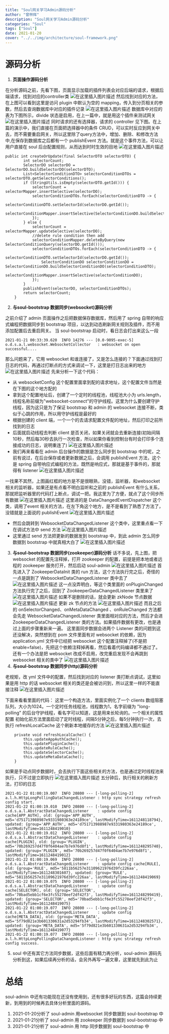 ```yaml
---
title: "Soul网关学习Admin源码分析"
author: "曾林辉"
description: "Soul网关学习Admin源码分析"
categories: "Soul"
tags: ["Soul"]
date: 2021-01-20
cover: "../../img/architecture/soul-framework.png"
---
```


# 源码分析
1. **页面操作源码分析**

在分析源码之前，先看下图，页面显示加载的插件列表会对应后端的请求，根据后端请求，找到对应的controller类
![在这里插入图片描述](https://img-blog.csdnimg.cn/20210117034006267.png?x-oss-process=image/watermark,type_ZmFuZ3poZW5naGVpdGk,shadow_10,text_aHR0cHM6Ly9ibG9nLmNzZG4ubmV0L3l1dGFuYm8xMjM=,size_16,color_FFFFFF,t_70)
然后找到对应的方法，在上图可以看到这里是访问 plugin 中默认为空的 mapping，传入到分页相关的参数，然后去查询数据库中对应的插件记录
![在这里插入图片描述](https://img-blog.csdnimg.cn/20210117034215738.png?x-oss-process=image/watermark,type_ZmFuZ3poZW5naGVpdGk,shadow_10,text_aHR0cHM6Ly9ibG9nLmNzZG4ubmV0L3l1dGFuYm8xMjM=,size_16,color_FFFFFF,t_70)
数据库中对应的表为下图所示，divide 状态是启用，在上一篇中，就是用这个插件来测试网关
![在这里插入图片描述](https://img-blog.csdnimg.cn/20210117035235400.png?x-oss-process=image/watermark,type_ZmFuZ3poZW5naGVpdGk,shadow_10,text_aHR0cHM6Ly9ibG9nLmNzZG4ubmV0L3l1dGFuYm8xMjM=,size_16,color_FFFFFF,t_70)
同时请求的还有选择器，请求的 controller 见下图。在上篇的演示中，我们直接在页面把选择器中的条件 CRUD，可以实时反应到网关中去，而不需要重启网关，所以这里除了query方法中，增加、删除、和修改方法中,在保存到数据库之后都有一个 publishEvent 方法。就是这个事件方法，可以让用户直接在 soul 后台配置规则，从而达到时时生效的目地
![在这里插入图片描述](https://img-blog.csdnimg.cn/20210117040000892.png?x-oss-process=image/watermark,type_ZmFuZ3poZW5naGVpdGk,shadow_10,text_aHR0cHM6Ly9ibG9nLmNzZG4ubmV0L3l1dGFuYm8xMjM=,size_16,color_FFFFFF,t_70)
```
public int createOrUpdate(final SelectorDTO selectorDTO) {
        int selectorCount;
        SelectorDO selectorDO = SelectorDO.buildSelectorDO(selectorDTO);
        List<SelectorConditionDTO> selectorConditionDTOs = selectorDTO.getSelectorConditions();
        if (StringUtils.isEmpty(selectorDTO.getId())) {
            selectorCount = selectorMapper.insertSelective(selectorDO);
            selectorConditionDTOs.forEach(selectorConditionDTO -> {
                selectorConditionDTO.setSelectorId(selectorDO.getId());
                selectorConditionMapper.insertSelective(SelectorConditionDO.buildSelectorConditionDO(selectorConditionDTO));
            });
        } else {
            selectorCount = selectorMapper.updateSelective(selectorDO);
            //delete rule condition then add
            selectorConditionMapper.deleteByQuery(new SelectorConditionQuery(selectorDO.getId()));
            selectorConditionDTOs.forEach(selectorConditionDTO -> {
                selectorConditionDTO.setSelectorId(selectorDO.getId());
                SelectorConditionDO selectorConditionDO = SelectorConditionDO.buildSelectorConditionDO(selectorConditionDTO);
                selectorConditionMapper.insertSelective(selectorConditionDO);
            });
        }
        publishEvent(selectorDO, selectorConditionDTOs);
        return selectorCount;
    }
```
2. **与soul-bootstrap 数据同步(websocket)源码分析**

之前介绍了 admin 页面操作之后把数据保存数据库，然后用了 spring 自带的响应式编程把数据同步到 bootstrap 项目，以达到动态刷新网关规则及插件，而不用添加配置后去重启网关。
当 soul-bootstrap 启动时，看日志会打出来这么一段
```
2021-01-21 00:33:39.620  INFO 14276 --- [0.0-9095-exec-5] o.d.s.a.l.websocket.WebsocketCollector   : websocket on open successful....
```
那么问题来了，它用 websocket 和谁连接了，又是怎么连接的？下面通过找到打日志的代码，再通过打断点的方式来调试一下，这里是打日志出来的地方
![在这里插入图片描述](https://img-blog.csdnimg.cn/20210121004835890.png?x-oss-process=image/watermark,type_ZmFuZ3poZW5naGVpdGk,shadow_10,text_aHR0cHM6Ly9ibG9nLmNzZG4ubmV0L3l1dGFuYm8xMjM=,size_16,color_FFFFFF,t_70)
先来分析一下这个代码：
- 从 websocketConfig 这个配置里面拿到配的请求地址，这个配置文件当然是在下图的这个地方配的
- 拿到这个配置地址后，创建了一个定时的线程池，线程池大小为 urls.length，线程名称前缀为"websocket-connect"的守护线程。这里为什么要创建守护线程，因为这只是为了保证 bootstrap 和 admin 的 websocket 连接不断，类似于心跳的作用，所以用守护线程是最好的
- 根据创建的 client 端，一个一个的去请求配置文件配的地址，然后打印之前所找到的日志
- 后面就启动线程去判断 client 是否关闭，如果关闭就会去重新连接(初始间隔10秒，然后每30秒去执行一次检查，所以如果你看到控制台有时会打印多个连接成功的日志，说明重连了)
![在这里插入图片描述](https://img-blog.csdnimg.cn/20210121005138940.png?x-oss-process=image/watermark,type_ZmFuZ3poZW5naGVpdGk,shadow_10,text_aHR0cHM6Ly9ibG9nLmNzZG4ubmV0L3l1dGFuYm8xMjM=,size_16,color_FFFFFF,t_70)
- 我们再来看看在 admin 后台操作的数据是怎么同步到 bootstrap 中的呢，之前有说过，在后台保存或者更新数据之后，会调用 publishEvent 方法，这个是 spring 自带响应式编程的方法，既然是响应式，那就是基于事件的，那就得有 listener 
![在这里插入图片描述](https://img-blog.csdnimg.cn/20210121011826544.png?x-oss-process=image/watermark,type_ZmFuZ3poZW5naGVpdGk,shadow_10,text_aHR0cHM6Ly9ibG9nLmNzZG4ubmV0L3l1dGFuYm8xMjM=,size_16,color_FFFFFF,t_70)

一找果不其然，上图画红框的地方是不是很眼熟，没错，监听器，和websocket相关的监听器，如果还是有点看不明白监听和之前的 publishEvent 有什么关系，那就把监听器里的代码打上断点，调试一把。我这里为了方便，就点了这个同步所有数据
![在这里插入图片描述](https://img-blog.csdnimg.cn/20210121012123937.png?x-oss-process=image/watermark,type_ZmFuZ3poZW5naGVpdGk,shadow_10,text_aHR0cHM6Ly9ibG9nLmNzZG4ubmV0L3l1dGFuYm8xMjM=,size_16,color_FFFFFF,t_70)
这里进的是 DataChangedEventDispatcher 这个类，调用了event 相关的方法，在左下角这个地方，是不是看到了熟悉了方法了，没错就是上面说的 publishEvent
![在这里插入图片描述](https://img-blog.csdnimg.cn/20210121012240486.png?x-oss-process=image/watermark,type_ZmFuZ3poZW5naGVpdGk,shadow_10,text_aHR0cHM6Ly9ibG9nLmNzZG4ubmV0L3l1dGFuYm8xMjM=,size_16,color_FFFFFF,t_70)

- 然后会跳转到 WebsocketDataChangedListener 这个类中，这里重点看一下在调试方法中 send 方法
![在这里插入图片描述](https://img-blog.csdnimg.cn/2021012101272614.png?x-oss-process=image/watermark,type_ZmFuZ3poZW5naGVpdGk,shadow_10,text_aHR0cHM6Ly9ibG9nLmNzZG4ubmV0L3l1dGFuYm8xMjM=,size_16,color_FFFFFF,t_70)
- 这里通过 send 方法把更新的数据发到 bootstrap 中，到此 admin 怎么同步数据到 bootstrap 中就真相大白了
![在这里插入图片描述](https://img-blog.csdnimg.cn/20210121013002688.png?x-oss-process=image/watermark,type_ZmFuZ3poZW5naGVpdGk,shadow_10,text_aHR0cHM6Ly9ibG9nLmNzZG4ubmV0L3l1dGFuYm8xMjM=,size_16,color_FFFFFF,t_70)
3. **与soul-bootstrap 数据同步(zookeeper)源码分析**
话不多说，先上图，把 websocket 的配置先注释掉，打开 zookeeper 的配置，前提是把本地或者远程的 zookeeper 服务打开，然后启动 soul-admin 
![在这里插入图片描述](https://img-blog.csdnimg.cn/20210121152407500.png?x-oss-process=image/watermark,type_ZmFuZ3poZW5naGVpdGk,shadow_10,text_aHR0cHM6Ly9ibG9nLmNzZG4ubmV0L3l1dGFuYm8xMjM=,size_16,color_FFFFFF,t_70)
首先进入了 ZookeeperDataInit 类的 run 方法，这个方法执行完之后，奇怪的一点是跳到了 WebsocketDataChangedListener 类中去了
![在这里插入图片描述](https://img-blog.csdnimg.cn/20210121233759520.png?x-oss-process=image/watermark,type_ZmFuZ3poZW5naGVpdGk,shadow_10,text_aHR0cHM6Ly9ibG9nLmNzZG4ubmV0L3l1dGFuYm8xMjM=,size_16,color_FFFFFF,t_70)
这一点没弄明白，等这个类里面的 onPluginChanged 方法执行完了之后，回到了 ZookeeperDataChangedListener 类里来了
![在这里插入图片描述](https://img-blog.csdnimg.cn/20210121234036652.png?x-oss-process=image/watermark,type_ZmFuZ3poZW5naGVpdGk,shadow_10,text_aHR0cHM6Ly9ibG9nLmNzZG4ubmV0L3l1dGFuYm8xMjM=,size_16,color_FFFFFF,t_70)
如果不是删除的话，就会更新 zkNode 节点数据
![在这里插入图片描述](https://img-blog.csdnimg.cn/20210121234326495.png?x-oss-process=image/watermark,type_ZmFuZ3poZW5naGVpdGk,shadow_10,text_aHR0cHM6Ly9ibG9nLmNzZG4ubmV0L3l1dGFuYm8xMjM=,size_16,color_FFFFFF,t_70)
更新 zk 节点的方法
![在这里插入图片描述](https://img-blog.csdnimg.cn/20210121234628900.png?x-oss-process=image/watermark,type_ZmFuZ3poZW5naGVpdGk,shadow_10,text_aHR0cHM6Ly9ibG9nLmNzZG4ubmV0L3l1dGFuYm8xMjM=,size_16,color_FFFFFF,t_70)
而且之后的 onSelectorChanged、onMetaDataChanged 、onRuleChanged 方法都会先走 WebsocketDataChangedListener 类里面相对应的方法，然后才会进 ZookeeperDataChangedListener 类的方法。如果插件数据有更改，也是通过上面的步骤重新来一遍。
这里面同步数据会进两个 Listener 类的问题到这还没解决，突然想到在 pom 文件里面有对 websocket 的依赖，因为 application.yml 文件中已经把 websocket 这个配置注释掉了(不是把enable=false)，先把这个依赖注释掉再看，然后看着代码编译都不通过了。还有一个办法是把 websocket 改成不启用，改完重启发现不会再跳到 websocket 相关的类中了
![在这里插入图片描述](https://img-blog.csdnimg.cn/20210122000547192.png?x-oss-process=image/watermark,type_ZmFuZ3poZW5naGVpdGk,shadow_10,text_aHR0cHM6Ly9ibG9nLmNzZG4ubmV0L3l1dGFuYm8xMjM=,size_16,color_FFFFFF,t_70)
4. **与soul-bootstrap 数据同步(http)源码分析**

老规矩，改 yml 文件中的配置，然后找到对应的 listener 类打断点调试，这里如果是用 http 的话 websocket 相关的类还是会被访问到，所以这里一样的不能直接注释
![在这里插入图片描述](https://img-blog.csdnimg.cn/20210122005803207.png?x-oss-process=image/watermark,type_ZmFuZ3poZW5naGVpdGk,shadow_10,text_aHR0cHM6Ly9ibG9nLmNzZG4ubmV0L3l1dGFuYm8xMjM=,size_16,color_FFFFFF,t_70)

下面来看看里面的代码：
这里一个构造方法，里面实例化了一个 clients 数组阻塞队列，大小为1024。一个定时任务线程池，线程数为1，名字前缀为 "long-polling" 的后台守护线程，看名字可以知道，这是用来长轮询的。一个相关的属性配置
初始化前方法里面启动了定时线程，间隔5分钟之后，每5分钟执行一次，去执行 refreshLocalCache 这个刷新本地缓存的方法
![在这里插入图片描述](https://img-blog.csdnimg.cn/20210122004153175.png?x-oss-process=image/watermark,type_ZmFuZ3poZW5naGVpdGk,shadow_10,text_aHR0cHM6Ly9ibG9nLmNzZG4ubmV0L3l1dGFuYm8xMjM=,size_16,color_FFFFFF,t_70)
```
    private void refreshLocalCache() {
        this.updateAppAuthCache();
        this.updatePluginCache();
        this.updateRuleCache();
        this.updateSelectorCache();
        this.updateMetaDataCache();
    }
```
如果是手动点同步数据时，会去执行下面这些相关的方法，也是通过定时线程池来执行，只不过是立即执行
![在这里插入图片描述](https://img-blog.csdnimg.cn/20210122010007881.png?x-oss-process=image/watermark,type_ZmFuZ3poZW5naGVpdGk,shadow_10,text_aHR0cHM6Ly9ibG9nLmNzZG4ubmV0L3l1dGFuYm8xMjM=,size_16,color_FFFFFF,t_70)
五分钟后，执行相关的刷新方法，打印的日志
```
2021-01-22 01:00:19.007  INFO 20800 --- [-long-polling-2] a.l.h.HttpLongPollingDataChangedListener : http sync strategy refresh config start.
2021-01-22 01:00:19.010  INFO 20800 --- [-long-polling-2] o.d.s.a.l.AbstractDataChangedListener    : update config cache[APP_AUTH], old: {group='APP_AUTH', md5='d751713988987e9331980363e24189ce', lastModifyTime=1611248118794}, updated: {group='APP_AUTH', md5='d751713988987e9331980363e24189ce', lastModifyTime=1611248419010}
2021-01-22 01:00:19.012  INFO 20800 --- [-long-polling-2] o.d.s.a.l.AbstractDataChangedListener    : update config cache[PLUGIN], old: {group='PLUGIN', md5='70b269257d47f0f6404ae7b7e976d8f1', lastModifyTime=1611248295740}, updated: {group='PLUGIN', md5='70b269257d47f0f6404ae7b7e976d8f1', lastModifyTime=1611248419012}
2021-01-22 01:00:19.069  INFO 20800 --- [-long-polling-2] o.d.s.a.l.AbstractDataChangedListener    : update config cache[RULE], old: {group='RULE', md5='5811b56257e31109621976d39fc226aa', lastModifyTime=1611248301607}, updated: {group='RULE', md5='5811b56257e31109621976d39fc226aa', lastModifyTime=1611248419069}
2021-01-22 01:00:19.075  INFO 20800 --- [-long-polling-2] o.d.s.a.l.AbstractDataChangedListener    : update config cache[SELECTOR], old: {group='SELECTOR', md5='70bad5ebb1cf6e3fc55278eef2df42f3', lastModifyTime=1611248299419}, updated: {group='SELECTOR', md5='70bad5ebb1cf6e3fc55278eef2df42f3', lastModifyTime=1611248419075}
2021-01-22 01:00:19.077  INFO 20800 --- [-long-polling-2] o.d.s.a.l.AbstractDataChangedListener    : update config cache[META_DATA], old: {group='META_DATA', md5='5f79d821e3b601330631a2d53294fb34', lastModifyTime=1611248302571}, updated: {group='META_DATA', md5='5f79d821e3b601330631a2d53294fb34', lastModifyTime=1611248419077}
2021-01-22 01:00:19.077  INFO 20800 --- [-long-polling-2] a.l.h.HttpLongPollingDataChangedListener : http sync strategy refresh config success.
```
5. soul 中还有其它方法同步数据，这些后面有精力再分析，soul-admin 源码先分析到这，如果后续再分析的话，会另外再写一遍文章，这里就先到此为止
# 总结
soul-admin 中还有功能现在还没有使用到，还有很多好玩的东西，这篇会持续更新，到用到的时候再去具体分析里面的源码。
1. 2021-01-20分析了 soul-admin 用websocket 同步数据到 soul-bootstrap 中
2. 2021-01-21分析了 soul-admin 用 zookeeper 同步数据到 soul-bootstrap 中
3. 2021-01-21分析了 soul-admin 用 http 同步数据到 soul-bootstrap 中